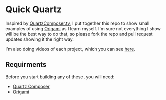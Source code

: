 # Quick Quartz
Inspired by [QuartzComposer.tv](http://quartzcomposer.tv/), I put together this repo to show small examples of using [Origami](http://facebook.github.io/origami/) as I learn myself. I'm sure not everything I show will be the best way to do that, so please fork the repo and pull request updates showing it the right way.

I'm also doing videos of each project, which you can see [here](individual11.github.io/quick-quartz).

## Requirments
Before you start building any of these, you will need:

* [Quartz Composer](http://developer.apple.com/downloads)
* [Origami](http://facebook.github.io/origami/)